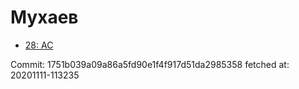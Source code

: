 # Мухаев
- [28: AC](28.md)

Commit: 1751b039a09a86a5fd90e1f4f917d51da2985358
 fetched at: 20201111-113235
